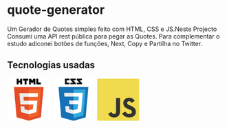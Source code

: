 # quote-generator
<p>Um Gerador de Quotes simples feito com HTML, CSS e JS.Neste Projecto Consumi uma API rest pública para pegar as Quotes. Para complementar o estudo adiconei botões de funções, Next, Copy e Partilha no Twitter.</p>

## Tecnologias usadas
<div>
  <img style="width:100px;" src="https://github.com/devicons/devicon/blob/master/icons/html5/html5-original-wordmark.svg">
  <img style="width:100px;" src="https://github.com/devicons/devicon/blob/master/icons/css3/css3-original-wordmark.svg">
  <img style="width:100px;" src="https://github.com/devicons/devicon/blob/master/icons/javascript/javascript-original.svg">

</div>

